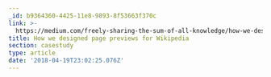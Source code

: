 ```yaml
---
_id: b9364360-4425-11e8-9893-8f53663f370c
link: >-
  https://medium.com/freely-sharing-the-sum-of-all-knowledge/how-we-designed-page-previews-for-wikipedia-and-what-could-be-done-with-them-in-the-future-7a5fa6b07b96
title: How we designed page previews for Wikipedia
section: casestudy
type: article
date: '2018-04-19T23:02:25.076Z'
---
```

 
